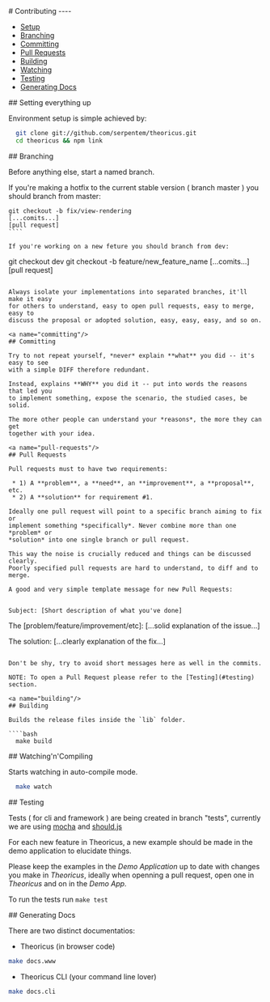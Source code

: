 <a name="contributing"/>
# Contributing
----

- [Setup](#setup)
- [Branching](#branching)
- [Committing](#committing)
- [Pull Requests](#pull-requests)
- [Building](#building)
- [Watching](#watching)
- [Testing](#testing)
- [Generating Docs](#generating-docs)

<a name="setup"/>
## Setting everything up

Environment setup is simple achieved by:

````bash
  git clone git://github.com/serpentem/theoricus.git
  cd theoricus && npm link
````

<a name="branching"/>
## Branching

Before anything else, start a named branch. 

If you're making a hotfix to the current stable version ( branch master ) you should branch from master:

`````
git checkout -b fix/view-rendering
[...comits...]
[pull request]
````

If you're working on a new feture you should branch from dev:

`````
git checkout dev
git checkout -b feature/new_feature_name
[...comits...]
[pull request]
````

Always isolate your implementations into separated branches, it'll make it easy
for others to understand, easy to open pull requests, easy to merge, easy to 
discuss the proposal or adopted solution, easy, easy, easy, and so on.

<a name="committing"/>
## Committing

Try to not repeat yourself, *never* explain **what** you did -- it's easy to see
with a simple DIFF therefore redundant.

Instead, explains **WHY** you did it -- put into words the reasons that led you
to implement something, expose the scenario, the studied cases, be solid.

The more other people can understand your *reasons*, the more they can get
together with your idea.

<a name="pull-requests"/>
## Pull Requests

Pull requests must to have two requirements:

 * 1) A **problem**, a **need**, an **improvement**, a **proposal**, etc.
 * 2) A **solution** for requirement #1.

Ideally one pull request will point to a specific branch aiming to fix or
implement something *specifically*. Never combine more than one *problem* or
*solution* into one single branch or pull request.

This way the noise is crucially reduced and things can be discussed clearly.
Poorly specified pull requests are hard to understand, to diff and to merge.

A good and very simple template message for new Pull Requests:


Subject: [Short description of what you've done]

````
The [problem/feature/improvement/etc]:
[...solid explanation of the issue...]

The solution:
[...clearly explanation of the fix...]
````

Don't be shy, try to avoid short messages here as well in the commits.

NOTE: To open a Pull Request please refer to the [Testing](#testing) section.

<a name="building"/>
## Building

Builds the release files inside the `lib` folder.

````bash
  make build
````

<a name="watching"/>
## Watching'n'Compiling

Starts watching in auto-compile mode.

````bash
  make watch
````

<a name="testing"/>
## Testing

Tests ( for cli and framework ) are being created in branch "tests", currently we are using [mocha](https://github.com/visionmedia/mocha) and [should.js](https://github.com/visionmedia/should.js/)

For each new feature in Theoricus, a new example should be made in the demo
application to elucidate things.

Please keep the examples in the *Demo Application* up to date with changes you make in *Theoricus*, ideally when openning a pull request, open one in *Theoricus* and on in the *Demo App*.

To run the tests run `make test`

<a name="docs"/>
## Generating Docs

There are two distinct documentatios:

 * Theoricus (in browser code)
````bash
make docs.www
````

 * Theoricus CLI (your command line lover)
````bash
make docs.cli
````
